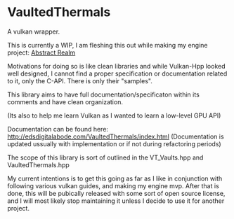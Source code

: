 # VaultedThermals
A vulkan wrapper.


This is currently a WIP, I am fleshing this out while making my engine project:
[Abstract Realm](https://github.com/Ed94/AbstractRealm)

Motivations for doing so is like clean libraries and while Vulkan-Hpp looked well designed, I cannot find a proper specification or documentation related to it, only the C-API. There is only their "samples". 

This library aims to have full documentation/specificaton within its comments and have clean organization. 

(Its also to help me learn Vulkan as I wanted to learn a low-level GPU API)

Documentation can be found here: http://edsdigitalabode.com/VaultedThermals/index.html
(Documentation is updated ussually with implementation or if not during refactoring periods)

The scope of this library is sort of outlined in the VT_Vaults.hpp and VaultedThermals.hpp

My current intentions is to get this going as far as I like in conjunction with following various vulkan guides, and making my engine mvp. After that is done, this will be pubically released with some sort of open source license, and I will most likely stop maintaining it unless I decide to use it for another project.
